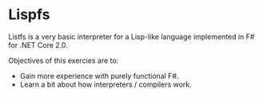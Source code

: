 # Lispfs

Listfs is a very basic interpreter for a Lisp-like language implemented in F# for .NET Core 2.0.

Objectives of this exercies are to:
- Gain more experience with purely functional F#.
- Learn a bit about how interpreters / compilers work.